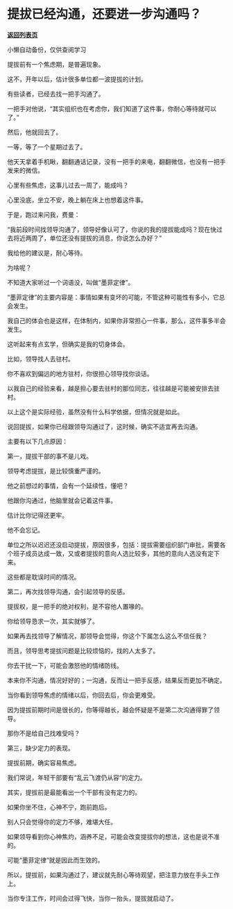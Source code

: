 # 提拔已经沟通，还要进一步沟通吗？

[**返回列表页**](/gzh/费曼的小茶馆)

小懒自动备份，仅供查阅学习

提拔前有一个焦虑期，是普遍现象。

这不，开年以后，估计很多单位都一波提拔的计划。

有些读者，已经去找一把手沟通了。

一把手对他说，“其实组织也在考虑你，我们知道了这件事，你耐心等待就可以了。”

然后，他就回去了。  

一等，等了一个星期过去了。

他天天拿着手机瞅，翻翻通话记录，没有一把手的来电，翻翻微信，也没有一把手发来的微信。

心里有些焦虑，这事儿过去一周了，能成吗？

心里没底，坐立不安，晚上躺在床上也想着这件事。

于是，跑过来问我，费曼：

“我前段时间找领导沟通了，领导好像认可了，你说的我的提拔能成吗？现在快过去将近两周了，单位还没有提拔的消息，你说怎么办好？”

我给他的建议是，耐心等待。  

为啥呢？

不知道大家听过一个词语没，叫做“墨菲定律”。

“墨菲定律”的主要内容是：事情如果有变坏的可能，不管这种可能性有多小，它总会发生。

我自己的体会也是这样，在体制内，如果你非常担心一件事，那么，这件事多半会发生。  

这听起来有点玄学，但确实是我的切身体会。

比如，领导找人去驻村。  

你不喜欢到偏远的地方驻村，你很担心领导找你谈话。

以我自己的经验来看，越是担心要去驻村的那位同志，往往越是可能被安排去驻村。

以上这个是实际经验，虽然没有什么科学依据，但情况就是如此。

说回提拔，如果你已经跟领导沟通过了，这时候，确实不适宜再去沟通。  

主要有以下几点原因：

第一，提拔干部的事不是儿戏。  

领导考虑提拔，是比较慎重严谨的。

他之前想过的事情，会有一个延续性，懂吧？

他跟你沟通过，他脑里就会记着这件事。  

估计比你记得还更牢。  

他不会忘记。

单位之所以迟迟还没启动提拔，原因很多，包括：提拔需要组织部门审批，需要各个班子成员达成一致，又或者提拔的意向人选比较多，其他的意向人选没有定下来。

这些都是耽误时间的情况。

第二，再次找领导沟通，会引起领导的反感。

提拔权，是一把手的绝对权利，是不容他人置喙的。

你给领导恳求一次，其实就够了。

如果再去找领导了解情况，那领导会觉得，你这个下属怎么这么不信任我？

而且，领导思考提拔问题是比较烦恼的，找的人太多了。

你去干扰一下，可能会激怒他的情绪防线。

本来你不沟通，情况好好的；一沟通，反而让一把手反感，结果反而更加不确定。  

当你看到领导焦虑的情绪以后，你回去后，你会更难受。

因为提拔前期时间是很长的，你等得越长，越会怀疑是不是第二次沟通得罪了领导。

那你不是给自己找难受吗？  

第三，缺少定力的表现。

提拔前期，确实容易焦虑。  

我们常说，年轻干部要有“乱云飞渡仍从容”的定力。  

其实，提拔前是最能看出一个干部有没有定力的。  

如果你坐不住，心神不宁，跑前跑后。  

别人只会觉得你的定力不够，难堪大任。

如果领导看到你心神焦灼，涵养不足，可能会改变提拔你的想法，这也是说不准的。

可能“墨菲定律”就是因此而生效的。  

所以，提拔前，如果沟通过了，建议就先耐心等待观望，把注意力放在手头工作上。  

当你专注工作，时间会过得飞快，当你一抬头，提拔就启动了。

